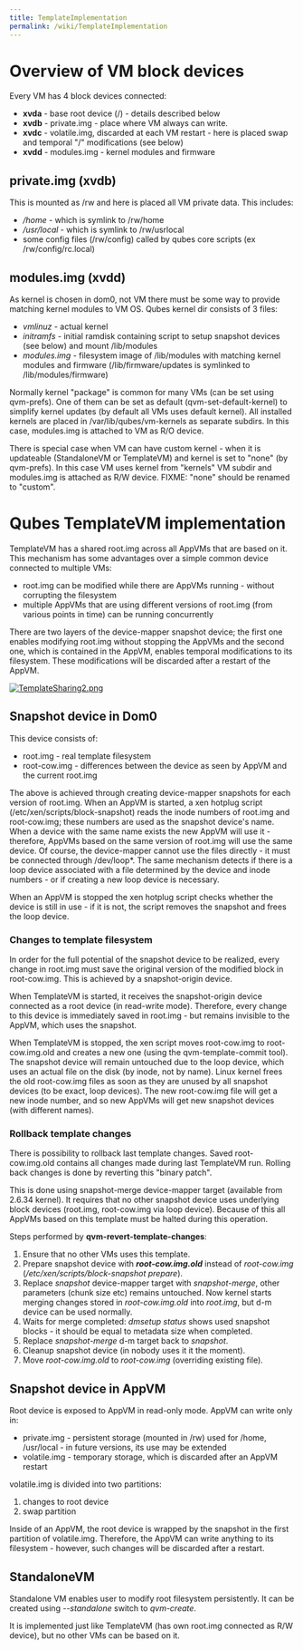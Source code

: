 ```yaml
---
title: TemplateImplementation
permalink: /wiki/TemplateImplementation
---
```


Overview of VM block devices
============================

Every VM has 4 block devices connected:

-   **xvda** - base root device (/) - details described below
-   **xvdb** - private.img - place where VM always can write.
-   **xvdc** - volatile.img, discarded at each VM restart - here is placed swap and temporal "/" modifications (see below)
-   **xvdd** - modules.img - kernel modules and firmware

private.img (xvdb)
------------------

This is mounted as /rw and here is placed all VM private data. This includes:

-   */home* - which is symlink to /rw/home
-   */usr/local* - which is symlink to /rw/usrlocal
-   some config files (/rw/config) called by qubes core scripts (ex /rw/config/rc.local)

modules.img (xvdd)
------------------

As kernel is chosen in dom0, not VM there must be some way to provide matching kernel modules to VM OS. Qubes kernel dir consists of 3 files:

-   *vmlinuz* - actual kernel
-   *initramfs* - initial ramdisk containing script to setup snapshot devices (see below) and mount /lib/modules
-   *modules.img* - filesystem image of /lib/modules with matching kernel modules and firmware (/lib/firmware/updates is symlinked to /lib/modules/firmware)

Normally kernel "package" is common for many VMs (can be set using qvm-prefs). One of them can be set as default (qvm-set-default-kernel) to simplify kernel updates (by default all VMs uses default kernel). All installed kernels are placed in /var/lib/qubes/vm-kernels as separate subdirs. In this case, modules.img is attached to VM as R/O device.

There is special case when VM can have custom kernel - when it is updateable (StandaloneVM or TemplateVM) and kernel is set to "none" (by qvm-prefs). In this case VM uses kernel from "kernels" VM subdir and modules.img is attached as R/W device. FIXME: "none" should be renamed to "custom".

Qubes TemplateVM implementation
===============================

TemplateVM has a shared root.img across all AppVMs that are based on it. This mechanism has some advantages over a simple common device connected to multiple VMs:

-   root.img can be modified while there are AppVMs running - without corrupting the filesystem
-   multiple AppVMs that are using different versions of root.img (from various points in time) can be running concurrently

There are two layers of the device-mapper snapshot device; the first one enables modifying root.img without stopping the AppVMs and the second one, which is contained in the AppVM, enables temporal modifications to its filesystem. These modifications will be discarded after a restart of the AppVM.

[![TemplateSharing2.png](/chrome/site/../../../site/TemplateSharing2.png "TemplateSharing2.png")](/chrome/site/../../../site/TemplateSharing2.png)

Snapshot device in Dom0
-----------------------

This device consists of:

-   root.img - real template filesystem
-   root-cow.img - differences between the device as seen by AppVM and the current root.img

The above is achieved through creating device-mapper snapshots for each version of root.img. When an AppVM is started, a xen hotplug script (/etc/xen/scripts/block-snapshot) reads the inode numbers of root.img and root-cow.img; these numbers are used as the snapshot device's name. When a device with the same name exists the new AppVM will use it - therefore, AppVMs based on the same version of root.img will use the same device. Of course, the device-mapper cannot use the files directly - it must be connected through /dev/loop\*. The same mechanism detects if there is a loop device associated with a file determined by the device and inode numbers - or if creating a new loop device is necessary.

When an AppVM is stopped the xen hotplug script checks whether the device is still in use - if it is not, the script removes the snapshot and frees the loop device.

### Changes to template filesystem

In order for the full potential of the snapshot device to be realized, every change in root.img must save the original version of the modified block in root-cow.img. This is achieved by a snapshot-origin device.

When TemplateVM is started, it receives the snapshot-origin device connected as a root device (in read-write mode). Therefore, every change to this device is immediately saved in root.img - but remains invisible to the AppVM, which uses the snapshot.

When TemplateVM is stopped, the xen script moves root-cow.img to root-cow.img.old and creates a new one (using the qvm-template-commit tool). The snapshot device will remain untouched due to the loop device, which uses an actual file on the disk (by inode, not by name). Linux kernel frees the old root-cow.img files as soon as they are unused by all snapshot devices (to be exact, loop devices). The new root-cow.img file will get a new inode number, and so new AppVMs will get new snapshot devices (with different names).

### Rollback template changes

There is possibility to rollback last template changes. Saved root-cow.img.old contains all changes made during last TemplateVM run. Rolling back changes is done by reverting this "binary patch".

This is done using snapshot-merge device-mapper target (available from 2.6.34 kernel). It requires that no other snapshot device uses underlying block devices (root.img, root-cow.img via loop device). Because of this all AppVMs based on this template must be halted during this operation.

Steps performed by **qvm-revert-template-changes**:

1.  Ensure that no other VMs uses this template.
2.  Prepare snapshot device with ***root-cow.img.old*** instead of *root-cow.img* (*/etc/xen/scripts/block-snapshot prepare*).
3.  Replace *snapshot* device-mapper target with *snapshot-merge*, other parameters (chunk size etc) remains untouched. Now kernel starts merging changes stored in *root-cow.img.old* into *root.img*, but d-m device can be used normally.
4.  Waits for merge completed: *dmsetup status* shows used snapshot blocks - it should be equal to metadata size when completed.
5.  Replace *snapshot-merge* d-m target back to *snapshot*.
6.  Cleanup snapshot device (in nobody uses it it the moment).
7.  Move *root-cow.img.old* to *root-cow.img* (overriding existing file).

Snapshot device in AppVM
------------------------

Root device is exposed to AppVM in read-only mode. AppVM can write only in:

-   private.img - persistent storage (mounted in /rw) used for /home, /usr/local - in future versions, its use may be extended
-   volatile.img - temporary storage, which is discarded after an AppVM restart

volatile.img is divided into two partitions:

1.  changes to root device
2.  swap partition

Inside of an AppVM, the root device is wrapped by the snapshot in the first partition of volatile.img. Therefore, the AppVM can write anything to its filesystem - however, such changes will be discarded after a restart.

StandaloneVM
------------

Standalone VM enables user to modify root filesystem persistently. It can be created using *--standalone* switch to *qvm-create*.

It is implemented just like TemplateVM (has own root.img connected as R/W device), but no other VMs can be based on it.
